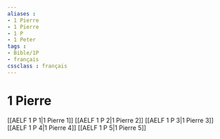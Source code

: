 ```yaml
---
aliases : 
- 1 Pierre
- 1 Pierre
- 1 P
- 1 Peter
tags : 
- Bible/1P
- français
cssclass : français
---
```


# 1 Pierre

[[AELF 1 P 1|1 Pierre 1]]
[[AELF 1 P 2|1 Pierre 2]]
[[AELF 1 P 3|1 Pierre 3]]
[[AELF 1 P 4|1 Pierre 4]]
[[AELF 1 P 5|1 Pierre 5]]
